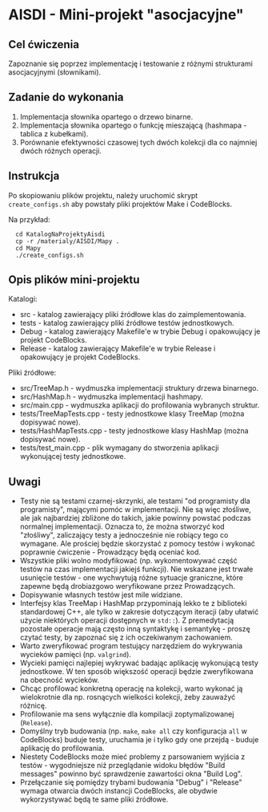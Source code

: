 AISDI - Mini-projekt "asocjacyjne"
==================================

Cel ćwiczenia
-----------------------------
Zapoznanie się poprzez implementację i testowanie z różnymi strukturami asocjacyjnymi (słownikami).

Zadanie do wykonania
-----------------------------
  1. Implementacja słownika opartego o drzewo binarne.
  2. Implementacja słownika opartego o funkcję mieszającą (hashmapa - tablica z kubełkami).
  3. Porównanie efektywności czasowej tych dwóch kolekcji dla co najmniej dwóch różnych operacji.

Instrukcja
-----------------------------
  Po skopiowaniu plików projektu, należy uruchomić skrypt `create_configs.sh`
  aby powstały pliki projektów Make i CodeBlocks.

  Na przykład:

```
  cd KatalogNaProjektyAisdi
  cp -r /materialy/AISDI/Mapy .
  cd Mapy
  ./create_configs.sh
```

Opis plików mini-projektu
-----------------------------
Katalogi:

   * src - katalog zawierający pliki źródłowe klas do zaimplementowania.
   * tests - katalog zawierający pliki źródłowe testów jednostkowych.
   * Debug - katalog zawierający Makefile'e w trybie Debug i opakowujący je projekt CodeBlocks.
   * Release - katalog zawierający Makefile'e w trybie Release i opakowujący je projekt CodeBlocks.

Pliki źródłowe:

   * src/TreeMap.h - wydmuszka implementacji struktury drzewa binarnego.
   * src/HashMap.h - wydmuszka implementacji hashmapy.
   * src/main.cpp - wydmuszka aplikacji do profilowania wybranych struktur.
   * tests/TreeMapTests.cpp - testy jednostkowe klasy TreeMap (można dopisywać nowe).
   * tests/HashMapTests.cpp - testy jednostkowe klasy HashMap (można dopisywać nowe).
   * tests/test_main.cpp - plik wymagany do stworzenia aplikacji wykonującej testy jednostkowe.

Uwagi
-----------------------------
  * Testy nie są testami czarnej-skrzynki, ale testami "od programisty dla programisty", mającymi
    pomóc w implementacji. Nie są więc złośliwe, ale jak najbardziej zbliżone do takich,
    jakie powinny powstać podczas normalnej implementacji. Oznacza to, że można stworzyć
    kod "złośliwy", zaliczający testy a jednocześnie nie robiący tego co wymagane. Ale prościej
    będzie skorzystać z pomocy testów i wykonać poprawnie ćwiczenie - Prowadzący będą oceniać kod.
  * Wszystkie pliki wolno modyfikować (np. wykomentowywać część testów na czas implementacji
    jakiejś funkcji). Nie wskazane jest trwałe usunięcie testów - one wychwytują różne sytuacje
    graniczne, które zapewne będą drobiazgowo weryfikowane przez Prowadzących.
  * Dopisywanie własnych testów jest mile widziane.
  * Interfejsy klas TreeMap i HashMap przypominają lekko te z biblioteki standardowej C++, ale
    tylko w zakresie dotyczącym iteracji (aby ułatwić użycie niektórych operacji
    dostępnych w `std::`).
    Z premedytacją pozostałe operacje mają często inną syntaktykę i semantykę - proszę czytać testy,
    by zapoznać się z ich oczekiwanym zachowaniem.
  * Warto zweryfikować program testujący narzędziem do wykrywania wycieków pamięci (np. `valgrind`).
  * Wycieki pamięci najlepiej wykrywać badając aplikację wykonującą testy jednostkowe.
    W ten sposób większość operacji będzie zweryfikowana na obecność wycieków.
  * Chcąc profilować konkretną operację na kolekcji, warto wykonać ją wielokrotnie dla np. rosnących
    wielkości kolekcji, żeby zauważyć różnicę.
  * Profilowanie ma sens wyłącznie dla kompilacji zoptymalizowanej (`Release`).
  * Domyślny tryb budowania (np. `make`, `make all` czy konfiguracja `all` w CodeBlocks)
    buduje testy, uruchamia je i tylko gdy one przejdą - buduje aplikację do profilowania.
  * Niestety CodeBlocks może mieć problemy z parsowaniem wyjścia z testów - wygodniejsze niż
    przeglądanie widoku błędów "Build messages" powinno być sprawdzenie zawartości okna "Build Log".
  * Przełączanie się pomiędzy trybami budowania "Debug" i "Release" wymaga otwarcia dwóch instancji
    CodeBlocks, ale obydwie wykorzystywać będą te same pliki źródłowe.

